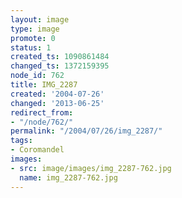 ```yaml
---
layout: image
type: image
promote: 0
status: 1
created_ts: 1090861484
changed_ts: 1372159395
node_id: 762
title: IMG_2287
created: '2004-07-26'
changed: '2013-06-25'
redirect_from:
- "/node/762/"
permalink: "/2004/07/26/img_2287/"
tags:
- Coromandel
images:
- src: image/images/img_2287-762.jpg
  name: img_2287-762.jpg
---
```



